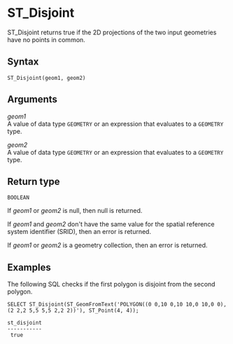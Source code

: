 # ST\_Disjoint<a name="ST_Disjoint-function"></a>

ST\_Disjoint returns true if the 2D projections of the two input geometries have no points in common\. 

## Syntax<a name="ST_Disjoint-function-syntax"></a>

```
ST_Disjoint(geom1, geom2)
```

## Arguments<a name="ST_Disjoint-function-arguments"></a>

 *geom1*   
A value of data type `GEOMETRY` or an expression that evaluates to a `GEOMETRY` type\. 

 *geom2*   
A value of data type `GEOMETRY` or an expression that evaluates to a `GEOMETRY` type\. 

## Return type<a name="ST_Disjoint-function-return"></a>

`BOOLEAN`

If *geom1* or *geom2* is null, then null is returned\. 

If *geom1* and *geom2* don't have the same value for the spatial reference system identifier \(SRID\), then an error is returned\. 

If *geom1* or *geom2* is a geometry collection, then an error is returned\. 

## Examples<a name="ST_Disjoint-function-examples"></a>

The following SQL checks if the first polygon is disjoint from the second polygon\. 

```
SELECT ST_Disjoint(ST_GeomFromText('POLYGON((0 0,10 0,10 10,0 10,0 0),(2 2,2 5,5 5,5 2,2 2))'), ST_Point(4, 4));
```

```
st_disjoint               
-----------
 true
```